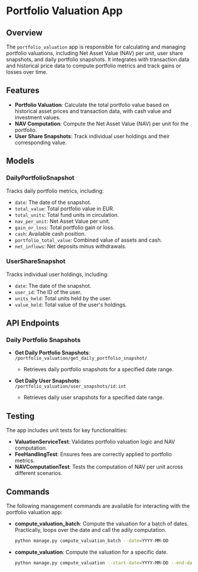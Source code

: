 # Portfolio Valuation App

## Overview
The `portfolio_valuation` app is responsible for calculating and managing portfolio valuations, including Net Asset Value (NAV) per unit, user share snapshots, and daily portfolio snapshots. It integrates with transaction data and historical price data to compute portfolio metrics and track gains or losses over time.

## Features
- **Portfolio Valuation**: Calculate the total portfolio value based on historical asset prices and transaction data, with cash value and investment values.
- **NAV Computation**: Compute the Net Asset Value (NAV) per unit for the portfolio.
- **User Share Snapshots**: Track individual user holdings and their corresponding value.

## Models
### DailyPortfolioSnapshot
Tracks daily portfolio metrics, including:
- `date`: The date of the snapshot.
- `total_value`: Total portfolio value in EUR.
- `total_units`: Total fund units in circulation.
- `nav_per_unit`: Net Asset Value per unit.
- `gain_or_loss`: Total portfolio gain or loss.
- `cash`: Available cash position.
- `portfolio_total_value`: Combined value of assets and cash.
- `net_inflows`: Net deposits minus withdrawals.

### UserShareSnapshot
Tracks individual user holdings, including:
- `date`: The date of the snapshot.
- `user_id`: The ID of the user.
- `units_held`: Total units held by the user.
- `value_held`: Total value of the user's holdings.

## API Endpoints
### Daily Portfolio Snapshots
- **Get Daily Portfolio Snapshots**: `/portfolio_valuation/get_daily_portfolio_snapshot/`
  - Retrieves daily portfolio snapshots for a specified date range.

- **Get Daily User Snapshots**: `/portfolio_valuation/user_snapshots/id:int`
  - Retrieves daily user snapshots for a specified date range.


## Testing
The app includes unit tests for key functionalities:
- **ValuationServiceTest**: Validates portfolio valuation logic and NAV computation.
- **FeeHandlingTest**: Ensures fees are correctly applied to portfolio metrics.
- **NAVComputationTest**: Tests the computation of NAV per unit across different scenarios.

## Commands
The following management commands are available for interacting with the portfolio valuation app:

- **compute_valuation_batch**: Compute the valuation for a batch of dates. Practically, loops over the date and call the adily computation.
    ```bash
    python manage.py compute_valuation_batch --date=YYYY-MM-DD
    ```
- **compute_valuation**: Compute the valuation for a specific date.
    ```bash
    python manage.py compute_valuation --start-date=YYYY-MM-DD --end-date=YYYY-MM-DD
    ``` 